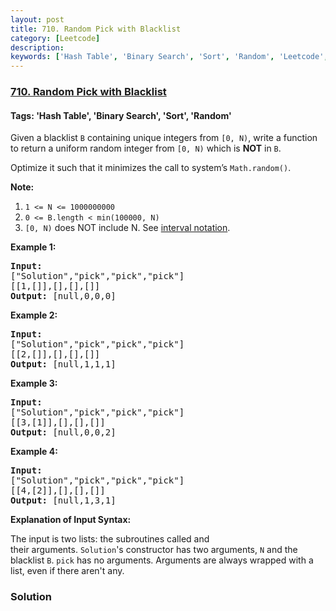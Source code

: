 ```yaml
---
layout: post
title: 710. Random Pick with Blacklist
category: [Leetcode]
description: 
keywords: ['Hash Table', 'Binary Search', 'Sort', 'Random', 'Leetcode', 'Hard']
---
```

### [710. Random Pick with Blacklist](https://leetcode.com/problems/random-pick-with-blacklist)

#### Tags: 'Hash Table', 'Binary Search', 'Sort', 'Random'

<div class="content__u3I1 question-content__JfgR"><div><p>Given a blacklist <code>B</code> containing unique integers from <code>[0, N)</code>, write a function to return a uniform random integer from <code>[0, N)</code> which is <strong>NOT</strong> in <code>B</code>.</p>
<p>Optimize it such that it minimizes the call to system’s <code>Math.random()</code>.</p>
<p><strong>Note:</strong></p>
<ol>
<li><code>1 &lt;= N &lt;= 1000000000</code></li>
<li><code>0 &lt;= B.length &lt; min(100000, N)</code></li>
<li><code>[0, N)</code> does NOT include N. See <a href="https://en.wikipedia.org/wiki/Interval_(mathematics)" target="_blank">interval notation</a>.</li>
</ol>
<p><strong>Example 1:</strong></p>
<pre><strong>Input: 
</strong><span id="example-input-1-1">["Solution","pick","pick","pick"]
</span><span id="example-input-1-2">[[1,[]],[],[],[]]</span>
<strong>Output: </strong><span id="example-output-1">[null,0,0,0]</span>
</pre>
<p><strong>Example 2:</strong></p>
<pre><strong>Input: 
</strong><span id="example-input-2-1">["Solution","pick","pick","pick"]
</span><span id="example-input-2-2">[[2,[]],[],[],[]]</span>
<strong>Output: </strong><span id="example-output-2">[null,1,1,1]</span>
</pre>
<p><strong>Example 3:</strong></p>
<pre><strong>Input: 
</strong><span id="example-input-3-1">["Solution","pick","pick","pick"]
</span><span id="example-input-3-2">[[3,[1]],[],[],[]]</span>
<strong>Output: </strong><span id="example-output-3">[null,0,0,2]</span>
</pre>
<p><strong>Example 4:</strong></p>
<pre><strong>Input: 
</strong><span id="example-input-4-1">["Solution","pick","pick","pick"]
</span><span id="example-input-4-2">[[4,[2]],[],[],[]]</span>
<strong>Output: </strong><span id="example-output-4">[null,1,3,1]</span>
</pre>
<p><strong>Explanation of Input Syntax:</strong></p>
<p>The input is two lists: the subroutines called and their arguments. <code>Solution</code>'s constructor has two arguments, <code>N</code> and the blacklist <code>B</code>. <code>pick</code> has no arguments. Arguments are always wrapped with a list, even if there aren't any.</p>
</div></div>

### Solution
